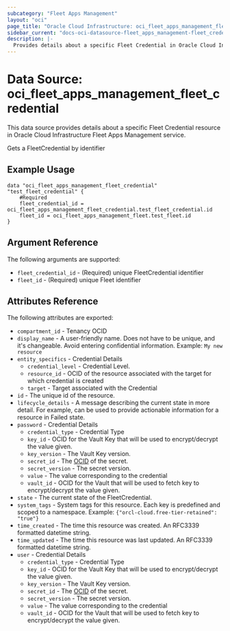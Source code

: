 ```yaml
---
subcategory: "Fleet Apps Management"
layout: "oci"
page_title: "Oracle Cloud Infrastructure: oci_fleet_apps_management_fleet_credential"
sidebar_current: "docs-oci-datasource-fleet_apps_management-fleet_credential"
description: |-
  Provides details about a specific Fleet Credential in Oracle Cloud Infrastructure Fleet Apps Management service
---
```


# Data Source: oci_fleet_apps_management_fleet_credential
This data source provides details about a specific Fleet Credential resource in Oracle Cloud Infrastructure Fleet Apps Management service.

Gets a FleetCredential by identifier

## Example Usage

```hcl
data "oci_fleet_apps_management_fleet_credential" "test_fleet_credential" {
	#Required
	fleet_credential_id = oci_fleet_apps_management_fleet_credential.test_fleet_credential.id
	fleet_id = oci_fleet_apps_management_fleet.test_fleet.id
}
```

## Argument Reference

The following arguments are supported:

* `fleet_credential_id` - (Required) unique FleetCredential identifier
* `fleet_id` - (Required) unique Fleet identifier


## Attributes Reference

The following attributes are exported:

* `compartment_id` - Tenancy OCID
* `display_name` - A user-friendly name. Does not have to be unique, and it's changeable. Avoid entering confidential information.  Example: `My new resource` 
* `entity_specifics` - Credential Details
	* `credential_level` - Credential Level.
	* `resource_id` - OCID of the resource associated with the target for which credential is created
	* `target` - Target associated with the Credential
* `id` - The unique id of the resource.
* `lifecycle_details` - A message describing the current state in more detail. For example, can be used to provide actionable information for a resource in Failed state.
* `password` - Credential Details
	* `credential_type` - Credential Type
	* `key_id` - OCID for the Vault Key that will be used to encrypt/decrypt the value given.
	* `key_version` - The Vault Key version.
	* `secret_id` - The [OCID](https://docs.cloud.oracle.com/iaas/Content/General/Concepts/identifiers.htm) of the secret.
	* `secret_version` - The secret version.
	* `value` - The value corresponding to the credential
	* `vault_id` - OCID for the Vault that will be used to fetch key to encrypt/decrypt the value given.
* `state` - The current state of the FleetCredential.
* `system_tags` - System tags for this resource. Each key is predefined and scoped to a namespace. Example: `{"orcl-cloud.free-tier-retained": "true"}` 
* `time_created` - The time this resource was created. An RFC3339 formatted datetime string.
* `time_updated` - The time this resource was last updated. An RFC3339 formatted datetime string.
* `user` - Credential Details
	* `credential_type` - Credential Type
	* `key_id` - OCID for the Vault Key that will be used to encrypt/decrypt the value given.
	* `key_version` - The Vault Key version.
	* `secret_id` - The [OCID](https://docs.cloud.oracle.com/iaas/Content/General/Concepts/identifiers.htm) of the secret.
	* `secret_version` - The secret version.
	* `value` - The value corresponding to the credential
	* `vault_id` - OCID for the Vault that will be used to fetch key to encrypt/decrypt the value given.

